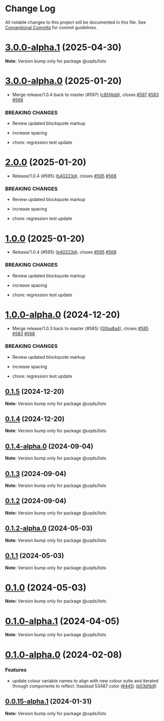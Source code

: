 # Change Log

All notable changes to this project will be documented in this file.
See [Conventional Commits](https://conventionalcommits.org) for commit guidelines.

# [3.0.0-alpha.1](https://github.com/uq-its-ss/design-system/compare/@uqds/lists@3.0.0-alpha.0...@uqds/lists@3.0.0-alpha.1) (2025-04-30)

**Note:** Version bump only for package @uqds/lists

# [3.0.0-alpha.0](https://github.com/uq-its-ss/design-system/compare/@uqds/lists@1.0.0-alpha.0...@uqds/lists@3.0.0-alpha.0) (2025-01-20)

- Merge release/1.0.4 back to master (#597) ([c85f4dd](https://github.com/uq-its-ss/design-system/commit/c85f4dd04601bad019d83edeb680dd919fd1aebb)), closes [#597](https://github.com/uq-its-ss/design-system/issues/597) [#583](https://github.com/uq-its-ss/design-system/issues/583) [#568](https://github.com/uq-its-ss/design-system/issues/568)

### BREAKING CHANGES

- Review updated blockquote markup

- increase spacing

- chore: regression test update

# [2.0.0](https://github.com/uq-its-ss/design-system/compare/@uqds/lists@0.1.5...@uqds/lists@2.0.0) (2025-01-20)

- Release/1.0.4 (#595) ([b40223d](https://github.com/uq-its-ss/design-system/commit/b40223d819d456f67620dfd880380b85214c4103)), closes [#595](https://github.com/uq-its-ss/design-system/issues/595) [#568](https://github.com/uq-its-ss/design-system/issues/568)

### BREAKING CHANGES

- Review updated blockquote markup

- increase spacing

- chore: regression test update

# [1.0.0](https://github.com/uq-its-ss/design-system/compare/@uqds/lists@0.1.5...@uqds/lists@1.0.0) (2025-01-20)

- Release/1.0.4 (#595) ([b40223d](https://github.com/uq-its-ss/design-system/commit/b40223d819d456f67620dfd880380b85214c4103)), closes [#595](https://github.com/uq-its-ss/design-system/issues/595) [#568](https://github.com/uq-its-ss/design-system/issues/568)

### BREAKING CHANGES

- Review updated blockquote markup

- increase spacing

- chore: regression test update

# [1.0.0-alpha.0](https://github.com/uq-its-ss/design-system/compare/@uqds/lists@0.1.4-alpha.0...@uqds/lists@1.0.0-alpha.0) (2024-12-20)

- Merge release/1.0.3 back to master (#585) ([00ba8a4](https://github.com/uq-its-ss/design-system/commit/00ba8a439019ed08ab357499c758be419f50f150)), closes [#585](https://github.com/uq-its-ss/design-system/issues/585) [#583](https://github.com/uq-its-ss/design-system/issues/583) [#568](https://github.com/uq-its-ss/design-system/issues/568)

### BREAKING CHANGES

- Review updated blockquote markup

- increase spacing

- chore: regression test update

## [0.1.5](https://github.com/uq-its-ss/design-system/compare/@uqds/lists@0.1.4-alpha.0...@uqds/lists@0.1.5) (2024-12-20)

**Note:** Version bump only for package @uqds/lists

## [0.1.4](https://github.com/uq-its-ss/design-system/compare/@uqds/lists@0.1.4-alpha.0...@uqds/lists@0.1.4) (2024-12-20)

**Note:** Version bump only for package @uqds/lists

## [0.1.4-alpha.0](https://github.com/uq-its-ss/design-system/compare/@uqds/lists@0.1.3...@uqds/lists@0.1.4-alpha.0) (2024-09-04)

**Note:** Version bump only for package @uqds/lists

## [0.1.3](https://github.com/uq-its-ss/design-system/compare/@uqds/lists@0.1.2-alpha.0...@uqds/lists@0.1.3) (2024-09-04)

**Note:** Version bump only for package @uqds/lists

## [0.1.2](https://github.com/uq-its-ss/design-system/compare/@uqds/lists@0.1.2-alpha.0...@uqds/lists@0.1.2) (2024-09-04)

**Note:** Version bump only for package @uqds/lists

## [0.1.2-alpha.0](https://github.com/uq-its-ss/design-system/compare/@uqds/lists@0.1.0-alpha.1...@uqds/lists@0.1.2-alpha.0) (2024-05-03)

**Note:** Version bump only for package @uqds/lists

## [0.1.1](https://github.com/uq-its-ss/design-system/compare/@uqds/lists@0.1.0-alpha.1...@uqds/lists@0.1.1) (2024-05-03)

**Note:** Version bump only for package @uqds/lists

# [0.1.0](https://github.com/uq-its-ss/design-system/compare/@uqds/lists@0.1.0-alpha.1...@uqds/lists@0.1.0) (2024-05-03)

**Note:** Version bump only for package @uqds/lists

# [0.1.0-alpha.1](https://github.com/uq-its-ss/design-system/compare/@uqds/lists@0.1.0-alpha.0...@uqds/lists@0.1.0-alpha.1) (2024-04-05)

**Note:** Version bump only for package @uqds/lists

# [0.1.0-alpha.0](https://github.com/uq-its-ss/design-system/compare/@uqds/lists@0.0.15-alpha.1...@uqds/lists@0.1.0-alpha.0) (2024-02-08)

### Features

- update colour variable names to align with new colour suite and iterated through components to reflect. Itsadssd 53487 color ([#445](https://github.com/uq-its-ss/design-system/issues/445)) ([b03d1b9](https://github.com/uq-its-ss/design-system/commit/b03d1b9a7944f4552750706b276405b0988abf90))

## [0.0.15-alpha.1](https://github.com/uq-its-ss/design-system/compare/@uqds/lists@0.0.15-alpha.0...@uqds/lists@0.0.15-alpha.1) (2024-01-31)

**Note:** Version bump only for package @uqds/lists
